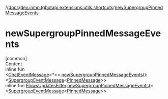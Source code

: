 //[docs](../../index.md)/[dev.inmo.tgbotapi.extensions.utils.shortcuts](index.md)/[newSupergroupPinnedMessageEvents](new-supergroup-pinned-message-events.md)



# newSupergroupPinnedMessageEvents  
[common]  
Content  
inline fun <[ChatEventMessage](../dev.inmo.tgbotapi.types.message.abstracts/-chat-event-message/index.md)<*>>.[newSupergroupPinnedMessageEvents](new-supergroup-pinned-message-events.md)(): <[SupergroupEventMessage](../dev.inmo.tgbotapi.types.message.abstracts/-supergroup-event-message/index.md)<[PinnedMessage](../dev.inmo.tgbotapi.types.message.ChatEvents/-pinned-message/index.md)>>  
inline fun [FlowsUpdatesFilter](../dev.inmo.tgbotapi.updateshandlers/-flows-updates-filter/index.md).[newSupergroupPinnedMessageEvents](new-supergroup-pinned-message-events.md)(): <[SupergroupEventMessage](../dev.inmo.tgbotapi.types.message.abstracts/-supergroup-event-message/index.md)<[PinnedMessage](../dev.inmo.tgbotapi.types.message.ChatEvents/-pinned-message/index.md)>>  



